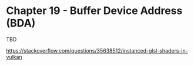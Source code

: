 # Chapter 19 - Buffer Device Address (BDA)
TBD


https://stackoverflow.com/questions/35638512/instanced-glsl-shaders-in-vulkan